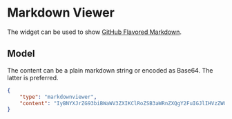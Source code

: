 # Markdown Viewer

The widget can be used to show [GitHub Flavored Markdown](https://github.github.com/gfm/).

## Model

The content can be a plain markdown string or encoded as Base64. The latter is preferred.

```json
{
    "type": "markdownviewer",
    "content": "IyBNYXJrZG93biBWaWV3ZXIKClRoZSB3aWRnZXQgY2FuIGJlIHVzZWQgdG8gc2hvdyBbR2l0SHViIEZsYXZvcmVkIE1hcmtkb3duXShodHRwczovL2dpdGh1Yi5naXRodWIuY29tL2dmbS8pLgo="
}
```
